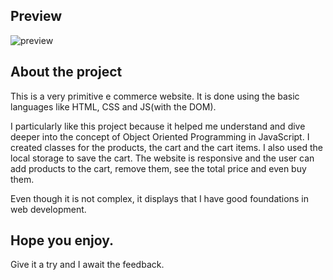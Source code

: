 ## Preview
<img src="public/g6.png" alt="preview"></img>

## About the project
This is a very primitive e commerce website. It is done using the basic languages like HTML, CSS and JS(with the DOM).

I particularly like this project because it helped me understand and dive deeper into the concept of Object Oriented Programming in JavaScript. I created classes for the products, the cart and the cart items. I also used the local storage to save the cart. The website is responsive and the user can add products to the cart, remove them, see the total price and even buy them. 

Even though it is not complex, it displays that I have good foundations in web development.

## Hope you enjoy.
Give it a try and I await the feedback.
